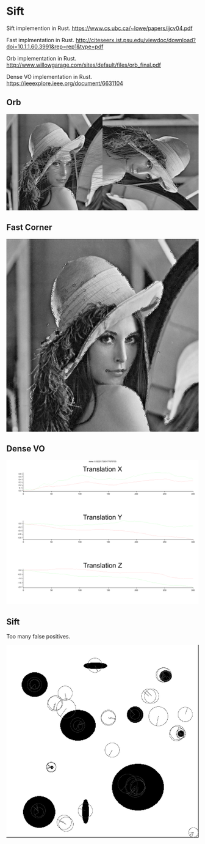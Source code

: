 # Sift
Sift implemention in Rust. https://www.cs.ubc.ca/~lowe/papers/ijcv04.pdf

Fast implmentation in Rust. http://citeseerx.ist.psu.edu/viewdoc/download?doi=10.1.1.60.3991&rep=rep1&type=pdf

Orb implementation in Rust. http://www.willowgarage.com/sites/default/files/orb_final.pdf

Dense VO implementation in Rust. https://ieeexplore.ieee.org/document/6631104

## Orb
![orb](doc/lenna_orb_matches_all.png)

## Fast Corner
![fast](doc/lenna_fast.png)

## Dense VO

![dense](doc/freiburg_desk_2.png)

## Sift
Too many false positives.

![sift](doc/circles_sift.png)

